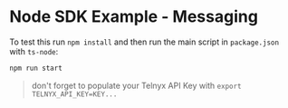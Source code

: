 # Node SDK Example - Messaging

To test this run `npm install` and then run the main script in `package.json` with `ts-node`:

```bash
npm run start
```

> don't forget to populate your Telnyx API Key with `export TELNYX_API_KEY=KEY...`
